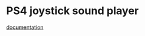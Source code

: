 # PS4 joystick sound player

[documentation](https://zhibopotame.github.io/tech/2022/10/10/ps4_joystick.html)